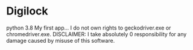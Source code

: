 # Digilock
 python 3.8
 My first app...
 I do not own rights to geckodriver.exe or chromedriver.exe.
 DISCLAIMER: I take absolutely 0 responsibility for any damage caused by misuse of this software. 

